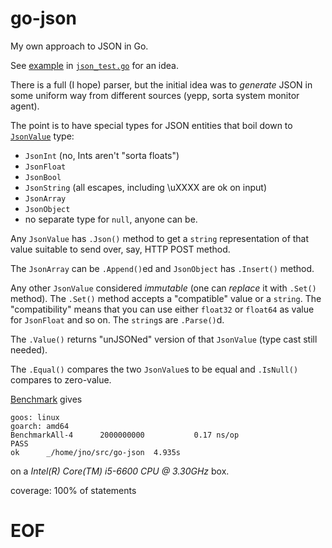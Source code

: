 # go-json

My own approach to JSON in Go.

See [example](json_test.go#L21) in [`json_test.go`](json_test.go) for an idea.

There is a full (I hope) parser, but the initial idea was to *generate* JSON
in some uniform way from different sources (yepp, sorta system monitor agent).

The point is to have special types for JSON entities that boil down to
[`JsonValue`](json_values.go#L19) type:

  - `JsonInt` (no, Ints aren't "sorta floats")
  - `JsonFloat`
  - `JsonBool`
  - `JsonString` (all escapes, including \uXXXX are ok on input)
  - `JsonArray`
  - `JsonObject`
  - no separate type for `null`, anyone can be.

Any `JsonValue` has `.Json()` method to get a `string` representation of that
value suitable to send over, say, HTTP POST method.

The `JsonArray` can be `.Append()`ed and `JsonObject` has `.Insert()` method.

Any other `JsonValue` considered *immutable* (one can *replace* it with `.Set()`
method). The `.Set()` method accepts a "compatible" value or a `string`. The
"compatibility" means that you can use either `float32` or `float64` as value
for `JsonFloat` and so on. The `string`s are `.Parse()`d.

The `.Value()` returns "unJSONed" version of that `JsonValue` (type cast still needed).

The `.Equal()` compares the two `JsonValue`s to be equal and `.IsNull()` compares to zero-value.

[Benchmark](json_test.go#L14) gives

    goos: linux
    goarch: amd64
    BenchmarkAll-4   	2000000000	         0.17 ns/op
    PASS
    ok  	_/home/jno/src/go-json	4.935s

on a *Intel(R) Core(TM) i5-6600 CPU @ 3.30GHz* box.

coverage: 100% of statements

# EOF #
